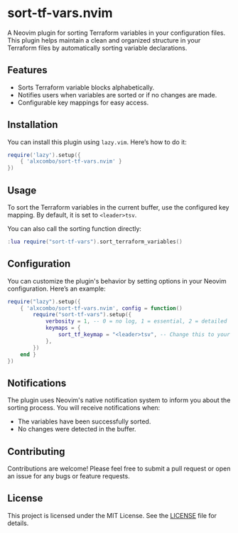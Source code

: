 # sort-tf-vars.nvim

A Neovim plugin for sorting Terraform variables in your configuration files. This plugin helps maintain a clean and organized structure in your Terraform files by automatically sorting variable declarations.

## Features

- Sorts Terraform variable blocks alphabetically.
- Notifies users when variables are sorted or if no changes are made.
- Configurable key mappings for easy access.

## Installation

You can install this plugin using `lazy.vim`. Here’s how to do it:

```lua
require('lazy').setup({
    { 'alxcombo/sort-tf-vars.nvim' }
})
```

## Usage

To sort the Terraform variables in the current buffer, use the configured key mapping. By default, it is set to `<leader>tsv`.

You can also call the sorting function directly:

```lua
:lua require("sort-tf-vars").sort_terraform_variables()
```

## Configuration

You can customize the plugin's behavior by setting options in your Neovim configuration. Here’s an example:

```lua
require("lazy").setup({
    { 'alxcombo/sort-tf-vars.nvim', config = function()
        require("sort-tf-vars").setup({
            verbosity = 1, -- 0 = no log, 1 = essential, 2 = detailed
            keymaps = {
                sort_tf_keymap = "<leader>tsv", -- Change this to your preferred key mapping
            },
        })
    end }
})
```

## Notifications

The plugin uses Neovim's native notification system to inform you about the sorting process. You will receive notifications when:

- The variables have been successfully sorted.
- No changes were detected in the buffer.

## Contributing

Contributions are welcome! Please feel free to submit a pull request or open an issue for any bugs or feature requests.

## License

This project is licensed under the MIT License. See the [LICENSE](LICENSE) file for details.

